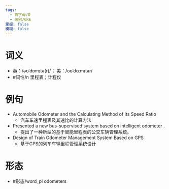 ```yaml
---
tags:
  - 首字母/O
  - 级别/GRE
掌握: false
模糊: false
---
```

# 词义
- 英：/əʊˈdɒmɪtə(r)/； 美：/oʊˈdɑːmɪtər/
- #词性/n  里程表；计程仪
# 例句
- Automobile Odometer and the Calculating Method of Its Speed Ratio
	- 汽车车速里程表及其速比的计算方法
- Presented a new bus-supervised system based on intelligent odometer .
	- 提出了一种新型的基于智能里程表的公交车辆管理系统。
- Design of Train Odometer Management System Based on GPS
	- 基于GPS的列车车辆里程管理系统设计
# 形态
- #形态/word_pl odometers
